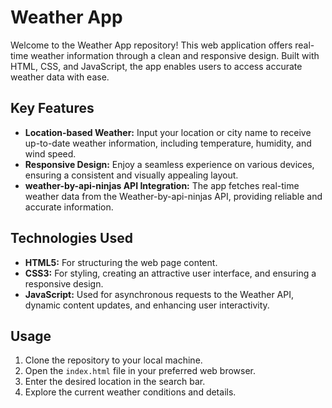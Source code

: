 # Weather App

Welcome to the Weather App repository! This web application offers real-time weather information through a clean and responsive design. Built with HTML, CSS, and JavaScript, the app enables users to access accurate weather data with ease.

## Key Features

- **Location-based Weather:** Input your location or city name to receive up-to-date weather information, including temperature, humidity, and wind speed.
- **Responsive Design:** Enjoy a seamless experience on various devices, ensuring a consistent and visually appealing layout.
- **weather-by-api-ninjas API Integration:** The app fetches real-time weather data from the Weather-by-api-ninjas API, providing reliable and accurate information.

## Technologies Used

- **HTML5:** For structuring the web page content.
- **CSS3:** For styling, creating an attractive user interface, and ensuring a responsive design.
- **JavaScript:** Used for asynchronous requests to the Weather API, dynamic content updates, and enhancing user interactivity.

## Usage

1. Clone the repository to your local machine.
2. Open the `index.html` file in your preferred web browser.
3. Enter the desired location in the search bar.
4. Explore the current weather conditions and details.
